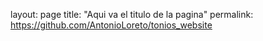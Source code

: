 layout: page
title: "Aqui va el titulo de la pagina"
permalink: https://github.com/AntonioLoreto/tonios_website
